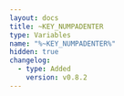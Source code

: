 ```yaml
---
layout: docs
title: ~KEY_NUMPADENTER
type: Variables
name: "%~KEY_NUMPADENTER%"
hidden: true
changelog:
  - type: Added
    version: v0.8.2
---
```

